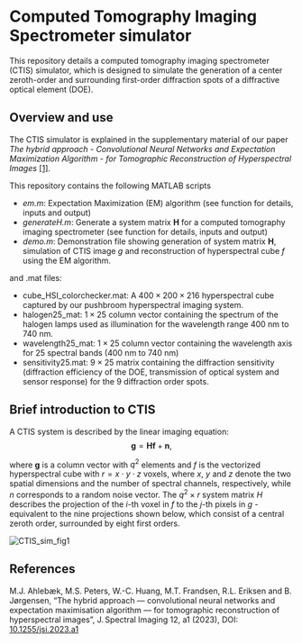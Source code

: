 # Computed Tomography Imaging Spectrometer simulator
This repository details a computed tomography imaging spectrometer (CTIS) simulator, which is designed to simulate the generation of a center zeroth-order and surrounding first-order diffraction spots of a diffractive optical element (DOE). 
## Overview and use
The CTIS simulator is explained in the supplementary material of our paper _The hybrid approach - Convolutional Neural Networks and Expectation Maximization Algorithm - for Tomographic Reconstruction of Hyperspectral Images_ [[1]](#1).

This repository contains the following MATLAB scripts

- _em.m_:        Expectation Maximization (EM) algorithm (see function for details, inputs and output)
- _generateH.m_: Generate a system matrix $\boldsymbol{H}$ for a computed tomography imaging spectrometer (see function for details, inputs and output)
- _demo.m_:      Demonstration file showing generation of system matrix $\boldsymbol{H}$, simulation of CTIS image $g$ and reconstruction of hyperspectral cube $f$ using the EM algorithm.

and .mat files:

- cube_HSI_colorchecker.mat: A $400\times200\times216$ hyperspectral cube captured by our pushbroom hyperspectral imaging system.
- halogen25_mat:  $1\times 25$ column vector containing the spectrum of the halogen lamps used as illumination for the wavelength range 400 nm to 740 nm.
- wavelength25_mat: $1\times 25$ column vector containing the wavelength axis for 25 spectral bands (400 nm to 740 nm)
- sensitivity25.mat: $9 \times 25$ matrix containing the diffraction sensitivity (diffraction efficiency of the DOE, transmission of optical system and sensor response) for the 9 diffraction order spots.


## Brief introduction to CTIS
A CTIS system is described by the linear imaging equation:
$$\boldsymbol{g} = \boldsymbol{H}\boldsymbol{f}+ \boldsymbol{n},$$

where $\boldsymbol{g}$ is a column vector with $q^2$ elements and $f$ is the vectorized hyperspectral cube with $r = x \cdot y \cdot z$ voxels, where $x$, $y$ and $z$ denote the two spatial dimensions and the number of spectral channels, respectively, while $n$ corresponds to a random noise vector.
The $q^2 \times r$ system matrix $H$ describes the projection of the $i$-th voxel in $f$ to the $j$-th pixels in $g$ - equivalent to the nine projections shown below, which consist of a central zeroth order, surrounded by eight first orders.

![CTIS_sim_fig1](https://user-images.githubusercontent.com/25078549/159441650-dad683ce-b5ed-4f01-be8a-174402e091c7.png)


## References
M.J. Ahlebæk, M.S. Peters, W.-C. Huang, M.T. Frandsen, R.L. Eriksen and B. Jørgensen, “The hybrid approach — convolutional neural networks and expectation maximisation algorithm — for tomographic reconstruction of hyperspectral images”, J. Spectral Imaging 12, a1 (2023), DOI: 
[10.1255/jsi.2023.a1](https://www.impopen.com/jsi-abstract/I12_a1)
